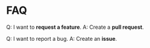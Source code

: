 # FAQ
Q: I want to **request a feature**.
A: Create a **pull request**.

Q: I want to report a bug.
A: Create an **issue**.